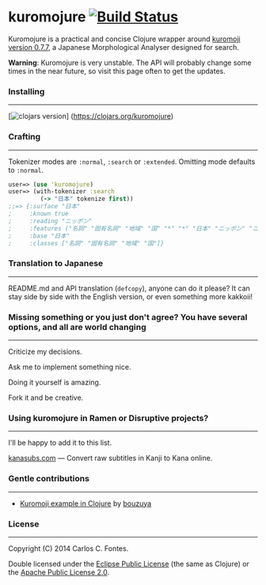 kuromojure [![Build Status](https://travis-ci.org/ccfontes/kuromojure.png?branch=master)](https://travis-ci.org/ccfontes/kuromojure)
==========
Kuromojure is a practical and concise Clojure wrapper around
[kuromoji version 0.7.7](https://github.com/atilika/kuromoji), a Japanese Morphological
Analyser designed for search.

<b>Warning</b>: Kuromojure is very unstable. The API will probably change some times in
the near future, so visit this page often to get the updates.

### Installing
-------
[![clojars version](https://clojars.org/kuromojure/latest-version.svg?raw=true)]
(https://clojars.org/kuromojure)

### Crafting
-------
Tokenizer modes are `:normal`, `:search` or `:extended`. Omitting mode defaults
to `:normal`.
```clj
user=> (use 'kuromojure)
user=> (with-tokenizer :search
         (-> "日本" tokenize first))
;;=> {:surface "日本"
;     :known true
;     :reading "ニッポン"
;     :features ("名詞" "固有名詞" "地域" "国" "*" "*" "日本" "ニッポン" "ニッポン")
;     :base "日本"
;     :classes ["名詞" "固有名詞" "地域" "国"]}
```

### Translation to Japanese
-------
README.md and API translation (`defcopy`), anyone can do it please? It
can stay side by side with the English version, or even something more kakkoii!

### Missing something or you just don't agree? You have several options, and all are world changing
-------
Criticize my decisions.

Ask me to implement something nice.

Doing it yourself is amazing.

Fork it and be creative.

### Using kuromojure in Ramen or Disruptive projects?
-------
I'll be happy to add it to this list.

[kanasubs.com](http://www.kanasubs.com) — Convert raw subtitles in Kanji to
Kana online.

### Gentle contributions
-------
- [Kuromoji example in Clojure](https://github.com/bouzuya/clj-kuromoji-example)
by [bouzuya](https://github.com/bouzuya)

### License
-------
Copyright (C) 2014 Carlos C. Fontes.

Double licensed under the
[Eclipse Public License](http://www.eclipse.org/legal/epl-v10.html) (the same
as Clojure) or the
[Apache Public License 2.0](http://www.apache.org/licenses/LICENSE-2.0.html).
